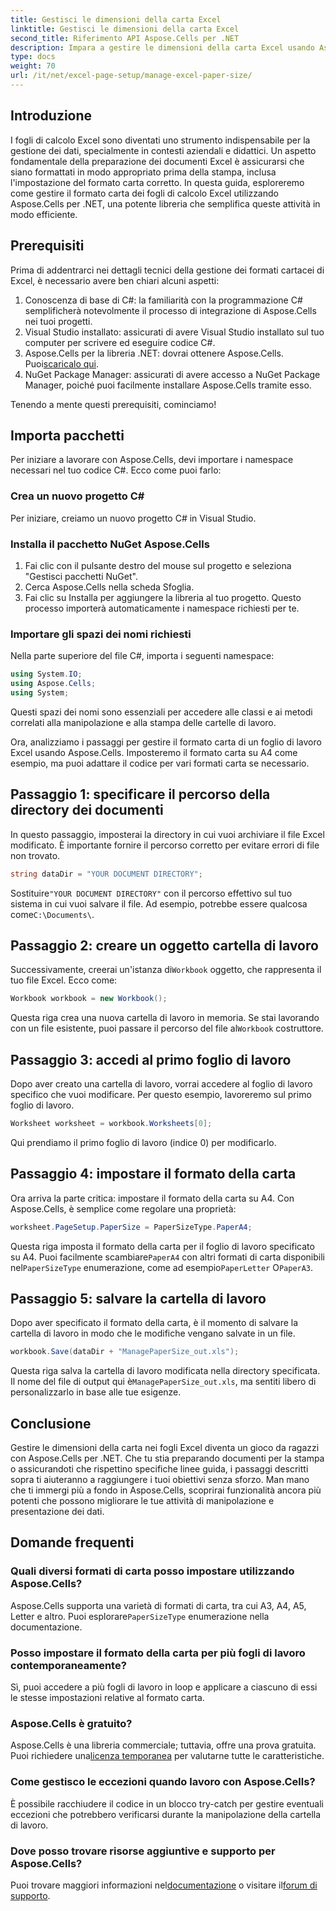 ```yaml
---
title: Gestisci le dimensioni della carta Excel
linktitle: Gestisci le dimensioni della carta Excel
second_title: Riferimento API Aspose.Cells per .NET
description: Impara a gestire le dimensioni della carta Excel usando Aspose.Cells per .NET. Questa guida offre istruzioni dettagliate ed esempi per un'integrazione senza soluzione di continuità.
type: docs
weight: 70
url: /it/net/excel-page-setup/manage-excel-paper-size/
---
```

## Introduzione

I fogli di calcolo Excel sono diventati uno strumento indispensabile per la gestione dei dati, specialmente in contesti aziendali e didattici. Un aspetto fondamentale della preparazione dei documenti Excel è assicurarsi che siano formattati in modo appropriato prima della stampa, inclusa l'impostazione del formato carta corretto. In questa guida, esploreremo come gestire il formato carta dei fogli di calcolo Excel utilizzando Aspose.Cells per .NET, una potente libreria che semplifica queste attività in modo efficiente.

## Prerequisiti

Prima di addentrarci nei dettagli tecnici della gestione dei formati cartacei di Excel, è necessario avere ben chiari alcuni aspetti:

1. Conoscenza di base di C#: la familiarità con la programmazione C# semplificherà notevolmente il processo di integrazione di Aspose.Cells nei tuoi progetti.
2. Visual Studio installato: assicurati di avere Visual Studio installato sul tuo computer per scrivere ed eseguire codice C#.
3.  Aspose.Cells per la libreria .NET: dovrai ottenere Aspose.Cells. Puoi[scaricalo qui](https://releases.aspose.com/cells/net/).
4. NuGet Package Manager: assicurati di avere accesso a NuGet Package Manager, poiché puoi facilmente installare Aspose.Cells tramite esso.

Tenendo a mente questi prerequisiti, cominciamo!

## Importa pacchetti

Per iniziare a lavorare con Aspose.Cells, devi importare i namespace necessari nel tuo codice C#. Ecco come puoi farlo:

### Crea un nuovo progetto C#

Per iniziare, creiamo un nuovo progetto C# in Visual Studio.

### Installa il pacchetto NuGet Aspose.Cells

1. Fai clic con il pulsante destro del mouse sul progetto e seleziona "Gestisci pacchetti NuGet".
2. Cerca Aspose.Cells nella scheda Sfoglia.
3. Fai clic su Installa per aggiungere la libreria al tuo progetto. Questo processo importerà automaticamente i namespace richiesti per te.

### Importare gli spazi dei nomi richiesti

Nella parte superiore del file C#, importa i seguenti namespace:

```csharp
using System.IO;
using Aspose.Cells;
using System;
```

Questi spazi dei nomi sono essenziali per accedere alle classi e ai metodi correlati alla manipolazione e alla stampa delle cartelle di lavoro.

Ora, analizziamo i passaggi per gestire il formato carta di un foglio di lavoro Excel usando Aspose.Cells. Imposteremo il formato carta su A4 come esempio, ma puoi adattare il codice per vari formati carta se necessario.

## Passaggio 1: specificare il percorso della directory dei documenti

In questo passaggio, imposterai la directory in cui vuoi archiviare il file Excel modificato. È importante fornire il percorso corretto per evitare errori di file non trovato.

```csharp
string dataDir = "YOUR DOCUMENT DIRECTORY";
```

 Sostituire`"YOUR DOCUMENT DIRECTORY"` con il percorso effettivo sul tuo sistema in cui vuoi salvare il file. Ad esempio, potrebbe essere qualcosa come`C:\Documents\`.

## Passaggio 2: creare un oggetto cartella di lavoro

 Successivamente, creerai un'istanza di`Workbook` oggetto, che rappresenta il tuo file Excel. Ecco come:

```csharp
Workbook workbook = new Workbook();
```

 Questa riga crea una nuova cartella di lavoro in memoria. Se stai lavorando con un file esistente, puoi passare il percorso del file al`Workbook` costruttore.

## Passaggio 3: accedi al primo foglio di lavoro

Dopo aver creato una cartella di lavoro, vorrai accedere al foglio di lavoro specifico che vuoi modificare. Per questo esempio, lavoreremo sul primo foglio di lavoro.

```csharp
Worksheet worksheet = workbook.Worksheets[0];
```

Qui prendiamo il primo foglio di lavoro (indice 0) per modificarlo.

## Passaggio 4: impostare il formato della carta

Ora arriva la parte critica: impostare il formato della carta su A4. Con Aspose.Cells, è semplice come regolare una proprietà:

```csharp
worksheet.PageSetup.PaperSize = PaperSizeType.PaperA4;
```

 Questa riga imposta il formato della carta per il foglio di lavoro specificato su A4. Puoi facilmente scambiare`PaperA4` con altri formati di carta disponibili nel`PaperSizeType` enumerazione, come ad esempio`PaperLetter` O`PaperA3`.

## Passaggio 5: salvare la cartella di lavoro

Dopo aver specificato il formato della carta, è il momento di salvare la cartella di lavoro in modo che le modifiche vengano salvate in un file.

```csharp
workbook.Save(dataDir + "ManagePaperSize_out.xls");
```

 Questa riga salva la cartella di lavoro modificata nella directory specificata. Il nome del file di output qui è`ManagePaperSize_out.xls`, ma sentiti libero di personalizzarlo in base alle tue esigenze.

## Conclusione

Gestire le dimensioni della carta nei fogli Excel diventa un gioco da ragazzi con Aspose.Cells per .NET. Che tu stia preparando documenti per la stampa o assicurandoti che rispettino specifiche linee guida, i passaggi descritti sopra ti aiuteranno a raggiungere i tuoi obiettivi senza sforzo. Man mano che ti immergi più a fondo in Aspose.Cells, scoprirai funzionalità ancora più potenti che possono migliorare le tue attività di manipolazione e presentazione dei dati.

## Domande frequenti

### Quali diversi formati di carta posso impostare utilizzando Aspose.Cells?
 Aspose.Cells supporta una varietà di formati di carta, tra cui A3, A4, A5, Letter e altro. Puoi esplorare`PaperSizeType` enumerazione nella documentazione.

### Posso impostare il formato della carta per più fogli di lavoro contemporaneamente?
Sì, puoi accedere a più fogli di lavoro in loop e applicare a ciascuno di essi le stesse impostazioni relative al formato carta.

### Aspose.Cells è gratuito?
 Aspose.Cells è una libreria commerciale; tuttavia, offre una prova gratuita. Puoi richiedere una[licenza temporanea](https://purchase.aspose.com/temporary-license/) per valutarne tutte le caratteristiche.

### Come gestisco le eccezioni quando lavoro con Aspose.Cells?
È possibile racchiudere il codice in un blocco try-catch per gestire eventuali eccezioni che potrebbero verificarsi durante la manipolazione della cartella di lavoro.

### Dove posso trovare risorse aggiuntive e supporto per Aspose.Cells?
 Puoi trovare maggiori informazioni nel[documentazione](https://reference.aspose.com/cells/net/) o visitare il[forum di supporto](https://forum.aspose.com/c/cells/9).